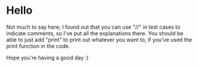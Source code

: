 # Hello

Not much to say here; I found out that you can use "//" in test cases to indicate comments, so I've put all the explanations there. You should be able to just add "print" to print out whatever you want to, if you've used the print function in the code.

Hope you're having a good day :)
